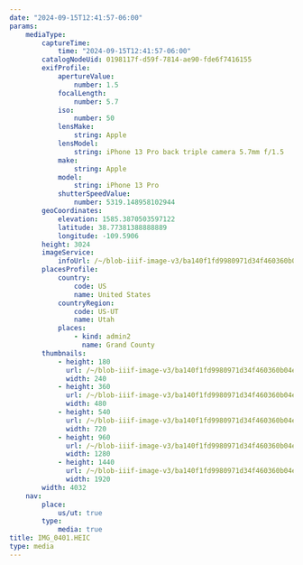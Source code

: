```yaml
---
date: "2024-09-15T12:41:57-06:00"
params:
    mediaType:
        captureTime:
            time: "2024-09-15T12:41:57-06:00"
        catalogNodeUid: 0198117f-d59f-7814-ae90-fde6f7416155
        exifProfile:
            apertureValue:
                number: 1.5
            focalLength:
                number: 5.7
            iso:
                number: 50
            lensMake:
                string: Apple
            lensModel:
                string: iPhone 13 Pro back triple camera 5.7mm f/1.5
            make:
                string: Apple
            model:
                string: iPhone 13 Pro
            shutterSpeedValue:
                number: 5319.148958102944
        geoCoordinates:
            elevation: 1585.3870503597122
            latitude: 38.77381388888889
            longitude: -109.5906
        height: 3024
        imageService:
            infoUrl: /~/blob-iiif-image-v3/ba140f1fd9980971d34f460360b04e71285913c45a133fb835b12931b812bcb1/info.json
        placesProfile:
            country:
                code: US
                name: United States
            countryRegion:
                code: US-UT
                name: Utah
            places:
                - kind: admin2
                  name: Grand County
        thumbnails:
            - height: 180
              url: /~/blob-iiif-image-v3/ba140f1fd9980971d34f460360b04e71285913c45a133fb835b12931b812bcb1/full/240%2C180/0/default.jpg
              width: 240
            - height: 360
              url: /~/blob-iiif-image-v3/ba140f1fd9980971d34f460360b04e71285913c45a133fb835b12931b812bcb1/full/480%2C360/0/default.jpg
              width: 480
            - height: 540
              url: /~/blob-iiif-image-v3/ba140f1fd9980971d34f460360b04e71285913c45a133fb835b12931b812bcb1/full/720%2C540/0/default.jpg
              width: 720
            - height: 960
              url: /~/blob-iiif-image-v3/ba140f1fd9980971d34f460360b04e71285913c45a133fb835b12931b812bcb1/full/1280%2C960/0/default.jpg
              width: 1280
            - height: 1440
              url: /~/blob-iiif-image-v3/ba140f1fd9980971d34f460360b04e71285913c45a133fb835b12931b812bcb1/full/1920%2C1440/0/default.jpg
              width: 1920
        width: 4032
    nav:
        place:
            us/ut: true
        type:
            media: true
title: IMG_0401.HEIC
type: media
---
```

